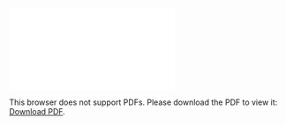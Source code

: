 <object data="christ-in-song/CIS1908pdfs/865.pdf" type="application/pdf" width="100%" height="1024px">
    <embed src="christ-in-song/CIS1908pdfs/865.pdf">
        <p>This browser does not support PDFs. Please download the PDF to view it: <a href="christ-in-song/CIS1908pdfs/865.pdf">Download PDF</a>.</p>
    </embed>
</object>
